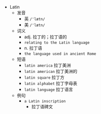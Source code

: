- Latin
  - 发音
    - 英 `/'lætn/`
    - 美 `/'lætn/`
  - 词义
    - adj. 拉丁的；拉丁语的
    - `relating to the Latin language`
    - n. 拉丁语
    - `the language used in ancient Rome`
  - 短语
    - `latin america` 拉丁美洲 
    - `latin american` 拉丁美洲的 
    - `latin square` 拉丁方 
    - `latin alphabet` 拉丁字母表 
    - `latin language` 拉丁语言 
  - 例句
    - `a Latin inscription`
      - 拉丁语碑文


